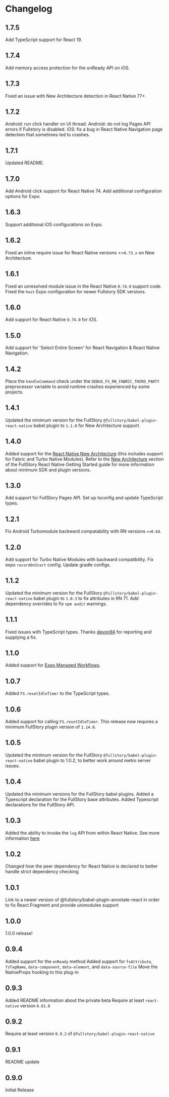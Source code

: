 # Changelog

## 1.7.5

Add TypeScript support for React 19.

## 1.7.4

Add memory access protection for the onReady API on iOS.

## 1.7.3

Fixed an issue with New Architecture detection in React Native 77+.

## 1.7.2

Android: run click handler on UI thread.
Android: do not log Pages API errors if Fullstory is disabled.
iOS: fix a bug in React Native Navigation page detection that sometimes led to crashes.

## 1.7.1

Updated README.

## 1.7.0

Add Android click support for React Native 74.
Add additional configuration options for Expo.

## 1.6.3

Support additional iOS configurations on Expo.

## 1.6.2

Fixed an inline require issue for React Native versions <=`0.73.x` on New Architecture.

## 1.6.1

Fixed an unresolved module issue in the React Native `0.74.0` support code.
Fixed the `host` Expo configuration for newer Fullstory SDK versions.

## 1.6.0

Add support for React Native `0.74.0` for iOS.

## 1.5.0

Add support for 'Select Entire Screen' for React Navigation & React Native Navigation.

## 1.4.2

Place the `handleCommand` check under the `DEBUG_FS_RN_FABRIC_THIRD_PARTY` preprocessor variable to avoid runtime crashes experienced by some projects.

## 1.4.1

Updated the minimum version for the FullStory `@fullstory/babel-plugin-react-native` babel plugin to `1.1.0` for New Architecture support.

## 1.4.0

Added support for the [React Native New Architecture](https://reactnative.dev/docs/the-new-architecture/landing-page) (this includes support for Fabric and Turbo Native Modules). Refer to the [New Architecture](https://help.fullstory.com/hc/en-us/articles/360052419133-Getting-Started-with-FullStory-React-Native-Capture#01HHCXMMZQ970DRWFA0XC03ER4) section of the FullStory React Native Getting Started guide for more information about minimum SDK and plugin versions.

## 1.3.0

Add support for FullStory Pages API.
Set up tsconfig and update TypeScript types.

## 1.2.1

Fix Android Turbomodule backward compatability with RN versions `<=0.64`.

## 1.2.0

Add support for Turbo Native Modules with backward compatibility.
Fix expo `recordOnStart` config.
Update gradle configs.

## 1.1.2

Updated the minimum version for the FullStory `@fullstory/babel-plugin-react-native` babel plugin to `1.0.3` to fix attributes in RN 71.
Add dependency overrides to fix `npm audit` warnings.

## 1.1.1

Fixed issues with TypeScript types. Thanks [devon94](https://github.com/devon94) for reporting and supplying a fix.

## 1.1.0

Added support for [Expo Managed Workflows](https://docs.expo.dev/introduction/managed-vs-bare/).

## 1.0.7

Added `FS.resetIdleTimer` to the TypeScript types.

## 1.0.6

Added support for calling `FS.resetIdleTimer`. This release now requires a minimum FullStory plugin version of `1.14.0`.

## 1.0.5

Updated the minimum version for the FullStory `@fullstory/babel-plugin-react-native` babel plugin to 1.0.2, to better work around metro server issues.

## 1.0.4

Updated the minimum versions for the FullStory babel plugins. Added a Typescript declaration for the FullStory base attributes. Added Typescript declarations for the FullStory API.

## 1.0.3

Added the ability to invoke the `log` API from within React Native. See more information [here](https://help.fullstory.com/hc/en-us/articles/360052419133-Getting-Started-with-FullStory-React-Native-Recording#01FM34C43RGW28NMC8PDWC7EZB)

## 1.0.2

Changed how the peer dependency for React Native is declared to better handle strict dependency checking

## 1.0.1

Link to a newer version of @fullstory/babel-plugin-annotate-react in order to fix React.Fragment and provide unimodules support

## 1.0.0

1.0.0 release!

## 0.9.4

Added support for the `onReady` method
Added support for `fsAttribute`, `fsTagName`, `data-component`, `data-element`, and `data-source-file`
Move the NativeProps hooking to this plug-in

## 0.9.3

Added README information about the private beta
Require at least `react-native` version `0.61.0`

## 0.9.2

Require at least version `0.9.2` of `@fullstory/babel-plugin-react-native`

## 0.9.1

README update

## 0.9.0

Initial Release
